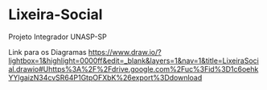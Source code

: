 # Lixeira-Social

Projeto Integrador UNASP-SP

Link para os Diagramas
https://www.draw.io/?lightbox=1&highlight=0000ff&edit=_blank&layers=1&nav=1&title=LixeiraSocial.drawio#Uhttps%3A%2F%2Fdrive.google.com%2Fuc%3Fid%3D1c6oehkYYlgaizN34cvSR64P1GtpOFXbK%26export%3Ddownload


